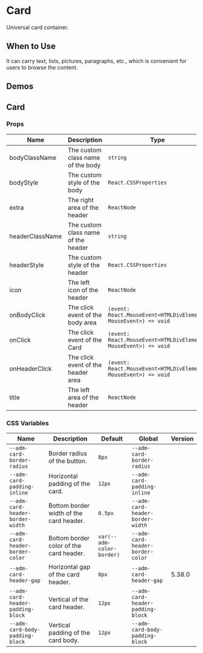 # Card

Universal card container.

## When to Use

It can carry text, lists, pictures, paragraphs, etc., which is convenient for users to browse the content.

## Demos

<code src="./demos/demo1.tsx"></code>

## Card

### Props

| Name | Description | Type | Default | Version |
| --- | --- | --- | --- | --- |
| bodyClassName | The custom class name of the body | `string` | - |  |
| bodyStyle | The custom style of the body | `React.CSSProperties` | - |  |
| extra | The right area of the header | `ReactNode` | - |  |
| headerClassName | The custom class name of the header | `string` | - |  |
| headerStyle | The custom style of the header | `React.CSSProperties` | - |  |
| icon | The left icon of the header | `ReactNode` | - | 5.38.0 |
| onBodyClick | The click event of the body area | `(event: React.MouseEvent<HTMLDivElement, MouseEvent>) => void` | - |  |
| onClick | The click event of the Card | `(event: React.MouseEvent<HTMLDivElement, MouseEvent>) => void` | - |  |
| onHeaderClick | The click event of the header area | `(event: React.MouseEvent<HTMLDivElement, MouseEvent>) => void` | - |  |
| title | The left area of the header | `ReactNode` | - |  |

### CSS Variables

| Name | Description | Default | Global | Version |
| --- | --- | --- | --- | --- |
| `--adm-card-border-radius` | Border radius of the button. | `8px` | `--adm-card-border-radius` |  |
| `--adm-card-padding-inline` | Horizontal padding of the card. | `12px` | `--adm-card-padding-inline` |  |
| `--adm-card-header-border-width` | Bottom border width of the card header. | `0.5px` | `--adm-card-header-border-width` |  |
| `--adm-card-header-border-color` | Bottom border color of the card header. | `var(--adm-color-border)` | `--adm-card-header-border-color` |  |
| `--adm-card-header-gap` | Horizontal gap of the card header. | `8px` | `--adm-card-header-gap` | 5.38.0 |
| `--adm-card-header-padding-block` | Vertical of the card header. | `12px` | `--adm-card-header-padding-block` |  |
| `--adm-card-body-padding-block` | Vertical padding of the card body. | `12px` | `--adm-card-body-padding-block` |  |
